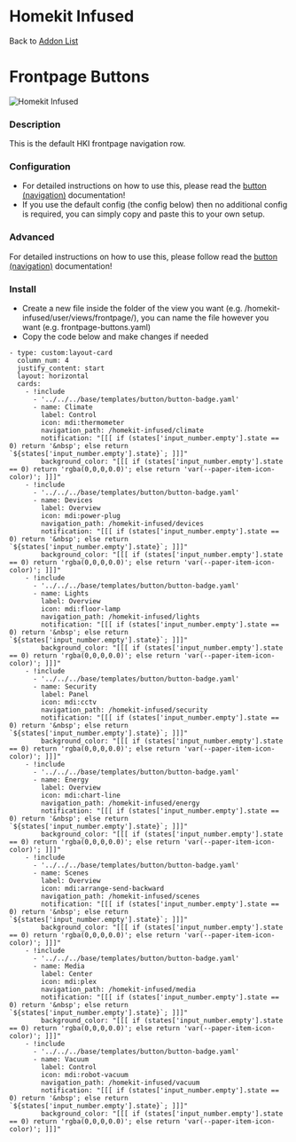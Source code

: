 # Homekit Infused

Back to [Addon List](../addon_list.md)

# Frontpage Buttons

![Homekit Infused](../images/frontpage-buttons.png)

### Description
This is the default HKI frontpage navigation row. 

### Configuration
- For detailed instructions on how to use this, please read the [button (navigation)](button-navigation.md) documentation!
- If you use the default config (the config below) then no additional config is required, you can simply copy and paste this to your own setup.

### Advanced
For detailed instructions on how to use this, please follow read the [button (navigation)](button-navigation.md) documentation!

### Install
- Create a new file inside the folder of the view you want (e.g. /homekit-infused/user/views/frontpage/), you can name the file however you want (e.g. frontpage-buttons.yaml)
- Copy the code below and make changes if needed

```
- type: custom:layout-card
  column_num: 4
  justify_content: start
  layout: horizontal
  cards:  
    - !include
      - '../../../base/templates/button/button-badge.yaml'
      - name: Climate
        label: Control
        icon: mdi:thermometer
        navigation_path: /homekit-infused/climate
        notification: "[[[ if (states['input_number.empty'].state == 0) return '&nbsp'; else return `${states['input_number.empty'].state}`; ]]]"
        background_color: "[[[ if (states['input_number.empty'].state == 0) return 'rgba(0,0,0,0.0)'; else return 'var(--paper-item-icon-color)'; ]]]"   
    - !include
      - '../../../base/templates/button/button-badge.yaml'
      - name: Devices
        label: Overview
        icon: mdi:power-plug
        navigation_path: /homekit-infused/devices
        notification: "[[[ if (states['input_number.empty'].state == 0) return '&nbsp'; else return `${states['input_number.empty'].state}`; ]]]"
        background_color: "[[[ if (states['input_number.empty'].state == 0) return 'rgba(0,0,0,0.0)'; else return 'var(--paper-item-icon-color)'; ]]]"                                             
    - !include
      - '../../../base/templates/button/button-badge.yaml'
      - name: Lights
        label: Overview
        icon: mdi:floor-lamp
        navigation_path: /homekit-infused/lights
        notification: "[[[ if (states['input_number.empty'].state == 0) return '&nbsp'; else return `${states['input_number.empty'].state}`; ]]]"
        background_color: "[[[ if (states['input_number.empty'].state == 0) return 'rgba(0,0,0,0.0)'; else return 'var(--paper-item-icon-color)'; ]]]"   
    - !include
      - '../../../base/templates/button/button-badge.yaml'
      - name: Security
        label: Panel
        icon: mdi:cctv
        navigation_path: /homekit-infused/security
        notification: "[[[ if (states['input_number.empty'].state == 0) return '&nbsp'; else return `${states['input_number.empty'].state}`; ]]]"
        background_color: "[[[ if (states['input_number.empty'].state == 0) return 'rgba(0,0,0,0.0)'; else return 'var(--paper-item-icon-color)'; ]]]" 
    - !include
      - '../../../base/templates/button/button-badge.yaml'
      - name: Energy
        label: Overview
        icon: mdi:chart-line
        navigation_path: /homekit-infused/energy
        notification: "[[[ if (states['input_number.empty'].state == 0) return '&nbsp'; else return `${states['input_number.empty'].state}`; ]]]"
        background_color: "[[[ if (states['input_number.empty'].state == 0) return 'rgba(0,0,0,0.0)'; else return 'var(--paper-item-icon-color)'; ]]]" 
    - !include
      - '../../../base/templates/button/button-badge.yaml'
      - name: Scenes
        label: Overview
        icon: mdi:arrange-send-backward
        navigation_path: /homekit-infused/scenes
        notification: "[[[ if (states['input_number.empty'].state == 0) return '&nbsp'; else return `${states['input_number.empty'].state}`; ]]]"
        background_color: "[[[ if (states['input_number.empty'].state == 0) return 'rgba(0,0,0,0.0)'; else return 'var(--paper-item-icon-color)'; ]]]"  
    - !include
      - '../../../base/templates/button/button-badge.yaml'
      - name: Media
        label: Center
        icon: mdi:plex
        navigation_path: /homekit-infused/media
        notification: "[[[ if (states['input_number.empty'].state == 0) return '&nbsp'; else return `${states['input_number.empty'].state}`; ]]]"
        background_color: "[[[ if (states['input_number.empty'].state == 0) return 'rgba(0,0,0,0.0)'; else return 'var(--paper-item-icon-color)'; ]]]"     
    - !include
      - '../../../base/templates/button/button-badge.yaml'
      - name: Vacuum
        label: Control
        icon: mdi:robot-vacuum
        navigation_path: /homekit-infused/vacuum
        notification: "[[[ if (states['input_number.empty'].state == 0) return '&nbsp'; else return `${states['input_number.empty'].state}`; ]]]"
        background_color: "[[[ if (states['input_number.empty'].state == 0) return 'rgba(0,0,0,0.0)'; else return 'var(--paper-item-icon-color)'; ]]]"    
```
